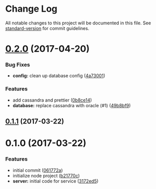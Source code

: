 # Change Log

All notable changes to this project will be documented in this file. See [standard-version](https://github.com/conventional-changelog/standard-version) for commit guidelines.

<a name="0.2.0"></a>
# [0.2.0](https://github.com/shellthor/microservice-boilerplate/compare/v0.1.1...v0.2.0) (2017-04-20)


### Bug Fixes

* **config:** clean up database config ([4a73001](https://github.com/shellthor/microservice-boilerplate/commit/4a73001))


### Features

* add cassandra and prettier ([0b8ce14](https://github.com/shellthor/microservice-boilerplate/commit/0b8ce14))
* **database:** replace cassandra with oracle (#1) ([49b8bf9](https://github.com/shellthor/microservice-boilerplate/commit/49b8bf9))



<a name="0.1.1"></a>
## [0.1.1](https://github.com/shellthor/microservice-boilerplate/compare/v0.1.0...v0.1.1) (2017-03-22)



<a name="0.1.0"></a>
# 0.1.0 (2017-03-22)


### Features

* initial commit ([061772a](https://github.com/shellthor/microservice-boilerplate/commit/061772a))
* initialize node project ([b21770c](https://github.com/shellthor/microservice-boilerplate/commit/b21770c))
* **server:** initial code for service ([3172ed5](https://github.com/shellthor/microservice-boilerplate/commit/3172ed5))
